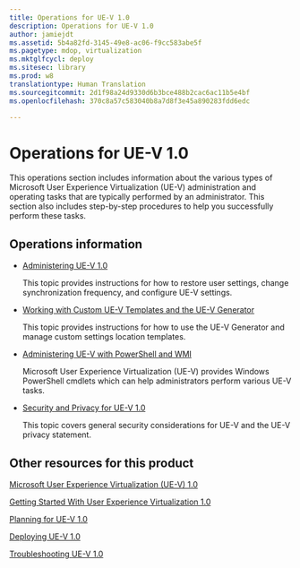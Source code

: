 ```yaml
---
title: Operations for UE-V 1.0
description: Operations for UE-V 1.0
author: jamiejdt
ms.assetid: 5b4a82fd-3145-49e8-ac06-f9cc583abe5f
ms.pagetype: mdop, virtualization
ms.mktglfcycl: deploy
ms.sitesec: library
ms.prod: w8
translationtype: Human Translation
ms.sourcegitcommit: 2d1f98a24d9330d6b3bce488b2cac6ac11b5e4bf
ms.openlocfilehash: 370c8a57c583040b8a7d8f3e45a890283fdd6edc

---
```



# Operations for UE-V 1.0


This operations section includes information about the various types of Microsoft User Experience Virtualization (UE-V) administration and operating tasks that are typically performed by an administrator. This section also includes step-by-step procedures to help you successfully perform these tasks.

## Operations information


-   [Administering UE-V 1.0](administering-ue-v-10.md)

    This topic provides instructions for how to restore user settings, change synchronization frequency, and configure UE-V settings.

-   [Working with Custom UE-V Templates and the UE-V Generator](working-with-custom-ue-v-templates-and-the-ue-v-generator.md)

    This topic provides instructions for how to use the UE-V Generator and manage custom settings location templates.

-   [Administering UE-V with PowerShell and WMI](administering-ue-v-with-powershell-and-wmi.md)

    Microsoft User Experience Virtualization (UE-V) provides Windows PowerShell cmdlets which can help administrators perform various UE-V tasks.

-   [Security and Privacy for UE-V 1.0](security-and-privacy-for-ue-v-10.md)

    This topic covers general security considerations for UE-V and the UE-V privacy statement.

## Other resources for this product


[Microsoft User Experience Virtualization (UE-V) 1.0](index.md)

[Getting Started With User Experience Virtualization 1.0](getting-started-with-user-experience-virtualization-10.md)

[Planning for UE-V 1.0](planning-for-ue-v-10.md)

[Deploying UE-V 1.0](deploying-ue-v-10.md)

[Troubleshooting UE-V 1.0](troubleshooting-ue-v-10.md)

 

 








<!--HONumber=Jun16_HO4-->


